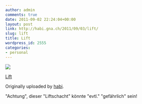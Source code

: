 ```yaml
---
author: admin
comments: true
date: 2011-09-02 22:24:04+00:00
layout: post
link: http://habi.gna.ch/2011/09/03/lift/
slug: lift
title: Lift
wordpress_id: 2555
categories:
- personal
---
```



 [![](http://farm7.static.flickr.com/6066/6107521010_7c32728e36_m.jpg)](http://www.flickr.com/photos/habi/6107521010/)
   

 
  [Lift](http://www.flickr.com/photos/habi/6107521010/)
    

  Originally uploaded by [habi](http://www.flickr.com/photos/habi/).
 



"Achtung", dieser "Liftschacht" könnte "evtl." "gefährlich" sein!
  

